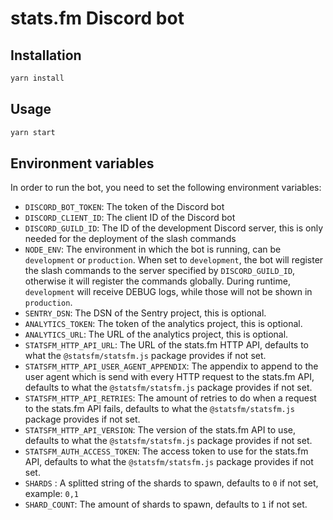 # stats.fm Discord bot

## Installation

```bash
yarn install
```

## Usage

```bash
yarn start
```

## Environment variables

In order to run the bot, you need to set the following environment variables:

* `DISCORD_BOT_TOKEN`: The token of the Discord bot
* `DISCORD_CLIENT_ID`: The client ID of the Discord bot
* `DISCORD_GUILD_ID`: The ID of the development Discord server, this is only needed for the deployment of the slash commands
* `NODE_ENV`: The environment in which the bot is running, can be `development` or `production`. When set to `development`, the bot will register the slash commands to the server specified by `DISCORD_GUILD_ID`, otherwise it will register the commands globally. During runtime,  `development` will receive DEBUG logs, while those will not be shown in `production`.
* `SENTRY_DSN`: The DSN of the Sentry project, this is optional.
* `ANALYTICS_TOKEN`: The token of the analytics project, this is optional.
* `ANALYTICS_URL`: The URL of the analytics project, this is optional.
* `STATSFM_HTTP_API_URL`: The URL of the stats.fm HTTP API, defaults to what the `@statsfm/statsfm.js` package provides if not set.
* `STATSFM_HTTP_API_USER_AGENT_APPENDIX`: The appendix to append to the user agent which is send with every HTTP request to the stats.fm API, defaults to what the `@statsfm/statsfm.js` package provides if not set.
* `STATSFM_HTTP_API_RETRIES`: The amount of retries to do when a request to the stats.fm API fails, defaults to what the `@statsfm/statsfm.js` package provides if not set.
* `STATSFM_HTTP_API_VERSION`: The version of the stats.fm API to use, defaults to what the `@statsfm/statsfm.js` package provides if not set.
* `STATSFM_AUTH_ACCESS_TOKEN`: The access token to use for the stats.fm API, defaults to what the `@statsfm/statsfm.js` package provides if not set.
* `SHARDS` : A splitted string of the shards to spawn, defaults to `0` if not set, example: `0,1`
* `SHARD_COUNT`: The amount of shards to spawn, defaults to `1` if not set.
